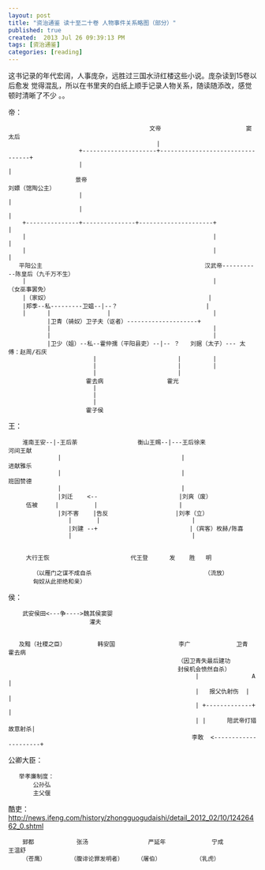 ```yaml
---
layout: post
title: "资治通鉴 读十至二十卷 人物事件关系略图（部分）"
published: true
created:  2013 Jul 26 09:39:13 PM
tags: [资治通鉴]
categories: [reading]
---
```


这书记录的年代宏阔，人事庞杂，远胜过三国水浒红楼这些小说。庞杂读到15卷以后愈发
觉得混乱，所以在书里夹的白纸上顺手记录人物关系，随读随添改，感觉顿时清晰了不少
。。

帝：

                                            文帝                        窦太后
                                              |
                        +---------------------+---------------------------------+
                        |                                                       |
                       景帝                                                   刘嫖（馆陶公主）
                        |                                                       |
                        |                                                       |
        +---------------+---------------+---------------------+                 |
        |                                                     |                 |
        |                                                     |                 |
       平阳公主                                              汉武帝-----------陈皇后（九千万不生）
        |                                                     |               （女巫事罢免）
        |（家奴）                                             |
        |郑季--私---------卫媪--|--？                         | 
        |      |                |                             |
               |卫青（骑奴）卫子夫（讴者）--------------------+
               |                                              |
               |                                              |
               |卫少（姐）--私--霍仲孺（平阳县吏）--|-- ？   刘据（太子）--- 太傅：赵周/石庆
                            |                       |         |
                            |                       |         |
                            |                       |
                          霍去病                  霍光
                            |
                            |
                            |
                          霍子侯


王：




        淮南王安--|-王后荼                 衡山王赐--|---王后徐来                  河间王献           
                  |                                  |                               进献雅乐         
                  |                                  |                               班固赞德         
                  |                                  |
                  |刘迁    <--                       |刘爽（废）
         伍被     |          |                       |
                  |刘不害    |告反                   |刘孝（立）
                     |       |                          |
                     |刘建 --+                          |（宾客）枚赫/陈喜
                     |                                  |


         大行王恢                       代王登      发    胜   明 
                                                         
           （以雁门之谋不成自杀                                （流放）
           匈奴从此拒绝和亲）


侯：

        武安侯田<---争---->魏其侯窦婴
                           灌夫


       及黯（社稷之臣）         韩安国                  李广             卫青      霍去病
                                                    （因卫青失最后建功
                                                    封侯机会愤然自杀） 
                                                         |               A          |
                                                         |   报父仇射伤  |          |
                                                         | +-------------+          |
                                                         | |      陪武帝打猎故意射杀|
                                                        李敢  <---------------------+

公卿大臣：

       举孝廉制度：
           公孙弘
           主父偃


酷吏：
<http://news.ifeng.com/history/zhongguogudaishi/detail_2012_02/10/12426462_0.shtml>

        郅都            张汤                 严延年             宁成            王温舒
        （苍鹰）       （腹诽论罪发明者）    （屠伯）          （乳虎）
        
    
